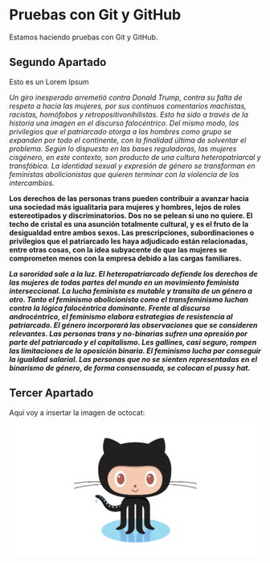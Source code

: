 # Pruebas con Git y GitHub

Estamos haciendo pruebas con Git y GitHub.

## Segundo Apartado
Esto es un Lorem Ipsum

_Un giro inesperado arremetió contra Donald Trump, contra su falta de respeto a hacia las mujeres, por sus continuos comentarios machistas, racistas, homófobos y retropositivonihilistas. Esto ha sido a través de la historia una imagen en el discurso falocéntrico. Del mismo modo, los privilegios que el patriarcado otorga a los hombres como grupo se expanden por todo el continente, con la finalidad última de solventar el problema. Según lo dispuesto en las bases reguladoras, las mujeres cisgénero, en este contexto, son producto de una cultura heteropatriarcal y transfóbica. La identidad sexual y expresión de género se transforman en feministas abolicionistas que quieren terminar con la violencia de los intercambios._

**Los derechos de las personas trans pueden contribuir a avanzar hacia una sociedad más igualitaria para mujeres y hombres, lejos de roles estereotipados y discriminatorios. Dos no se pelean si uno no quiere. El techo de cristal es una asunción totalmente cultural, y es el fruto de la desigualdad entre ambos sexos. Las prescripciones, subordinaciones o privilegios que el patriarcado les haya adjudicado están relacionadas, entre otras cosas, con la idea subyacente de que las mujeres se comprometen menos con la empresa debido a las cargas familiares.**

***La sororidad sale a la luz. El heteropatriarcado defiende los derechos de las mujeres de todas partes del mundo en un movimiento feminista interseccional. La lucha feminista es mutable y transita de un género a otro. Tanto el feminismo abolicionista como el transfeminismo luchan contra la lógica falocéntrica dominante. 
Frente al discurso androcéntrico, el feminismo elabora estrategias de resistencia al patriarcado. El género incorporará las observaciones que se consideren relevantes. Las personas trans y no-binarias sufren una opresión por parte del patriarcado y el capitalismo. 
Les gallines, casi seguro, rompen las limitaciones de la oposición binaria. El feminismo lucha por conseguir la igualdad salarial. Las personas que no se sienten representadas en el binarismo de género, de forma consensuada, se colocan el pussy hat.***

## Tercer Apartado

Aquí voy a insertar la imagen de octocat:

<img src="mi_carpeta/img/github-octocat.png">

